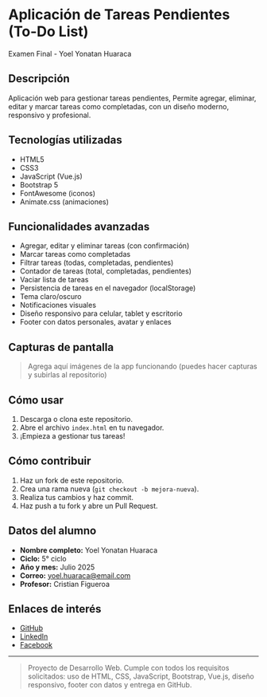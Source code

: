 # Aplicación de Tareas Pendientes (To-Do List)

Examen Final - Yoel Yonatan Huaraca

## Descripción
Aplicación web para gestionar tareas pendientes, Permite agregar, eliminar, editar y marcar tareas como completadas, con un diseño moderno, responsivo y profesional.

## Tecnologías utilizadas
- HTML5
- CSS3
- JavaScript (Vue.js)
- Bootstrap 5
- FontAwesome (iconos)
- Animate.css (animaciones)

## Funcionalidades avanzadas
- Agregar, editar y eliminar tareas (con confirmación)
- Marcar tareas como completadas
- Filtrar tareas (todas, completadas, pendientes)
- Contador de tareas (total, completadas, pendientes)
- Vaciar lista de tareas
- Persistencia de tareas en el navegador (localStorage)
- Tema claro/oscuro
- Notificaciones visuales
- Diseño responsivo para celular, tablet y escritorio
- Footer con datos personales, avatar y enlaces

## Capturas de pantalla
> Agrega aquí imágenes de la app funcionando (puedes hacer capturas y subirlas al repositorio)

## Cómo usar
1. Descarga o clona este repositorio.
2. Abre el archivo `index.html` en tu navegador.
3. ¡Empieza a gestionar tus tareas!

## Cómo contribuir
1. Haz un fork de este repositorio.
2. Crea una rama nueva (`git checkout -b mejora-nueva`).
3. Realiza tus cambios y haz commit.
4. Haz push a tu fork y abre un Pull Request.

## Datos del alumno
- **Nombre completo:** Yoel Yonatan Huaraca
- **Ciclo:** 5° ciclo
- **Año y mes:** Julio 2025
- **Correo:** yoel.huaraca@email.com
- **Profesor:** Cristian Figueroa

## Enlaces de interés
- [GitHub](#)
- [LinkedIn](#)
- [Facebook](#)

---

> Proyecto de Desarrollo Web. Cumple con todos los requisitos solicitados: uso de HTML, CSS, JavaScript, Bootstrap, Vue.js, diseño responsivo, footer con datos y entrega en GitHub. 
